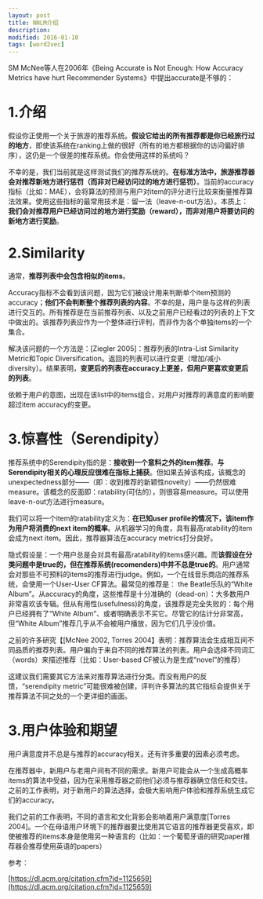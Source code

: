 ```yaml
---
layout: post
title: NNLM介绍
description: 
modified: 2016-01-10
tags: [word2vec]
---
```



SM McNee等人在2006年《Being Accurate is Not Enough:
How Accuracy Metrics have hurt
Recommender Systems》中提出accurate是不够的：

# 1.介绍

假设你正使用一个关于旅游的推荐系统。**假设它给出的所有推荐都是你已经旅行过的地方**，即使该系统在ranking上做的很好（所有的地方都根据你的访问偏好排序），这仍是一个很差的推荐系统。你会使用这样的系统吗？

不幸的是，我们当前就是这样测试我们的推荐系统的。**在标准方法中，旅游推荐器会对推荐新地方进行惩罚（而非对已经访问过的地方进行惩罚）**。当前的accuracy指标（比如：MAE），会将算法的预测与用户对item的评分进行比较来衡量推荐算法效果。使用这些指标的最常用技术是：留一法（leave-n-out方法）。本质上：**我们会对推荐用户已经访问过的地方进行奖励（reward），而非对用户将要访问的新地方进行奖励**。

# 2.Similarity

通常，**推荐列表中会包含相似的items**。

Accuracy指标不会看到该问题，因为它们被设计用来判断单个item预测的accuracy；**他们不会判断整个推荐列表的内容**。不幸的是，用户是与这样的列表进行交互的。所有推荐是在当前推荐列表、以及之前用户已经看过的列表的上下文中做出的。该推荐列表应作为一个整体进行评判，而非作为各个单独items的一个集合。

解决该问题的一个方法是：[Ziegler 2005]：推荐列表的Intra-List Similarity Metric和Topic Diversification。返回的列表可以进行变更（增加/减小diversity）。结果表明，**变更后的列表在accuracy上更差，但用户更喜欢变更后的列表**。

依赖于用户的意图，出现在该list中的items组合，对用户对推荐的满意度的影响要超过item accuracy的变更。

# 3.惊喜性（Serendipity）

推荐系统中的Serendipity指的是：**接收到一个意料之外的item推荐**。**与Serendipity相关的心理反应很难在指标上捕获**。但如果去掉该构成，该概念的unexpectedness部分——（即：收到推荐的新颖性novelty）——仍然很难measure。该概念的反面即：ratability(可估的），则很容易measure。可以使用leave-n-out方法进行measure。

我们可以将一个item的ratability定义为：**在已知user profile的情况下，该item作为用户将消费的next item的概率**。从机器学习的角度，具有最高ratability的item会成为next item。因此，推荐器算法在accuracy metrics打分良好。

隐式假设是：一个用户总是会对具有最高ratability的items感兴趣。而**该假设在分类问题中是true的，但在推荐系统(recomenders)中并不总是true的**。用户通常会对那些不可预料的items的推荐进行judge。例如，一个在线音乐商店的推荐系统，会使用一个User-User CF算法。最常见的推荐是： the Beatle乐队的“White Album”。从accuracy的角度，这些推荐是十分准确的（dead-on）：大多数用户非常喜欢该专辑。但从有用性(usefulness)的角度，该推荐是完全失败的：每个用户已经拥有了“White Album”、或者明确表示不买它。尽管它的估计分非常高，但“White Album”推荐几乎从不会被用户播放，因为它们几乎没价值。

之前的许多研究【[McNee 2002, Torres 2004】表明：推荐算法会生成相互间不同品质的推荐列表。用户偏向于来自不同的推荐算法的列表。用户会选择不同词汇（words）来描述推荐（比如：User-based CF被认为是生成“novel”的推荐）

这建议我们需要其它方法来对推荐算法进行分类。而没有用户的反馈，“serendipity metric”可能很难被创建，评判许多算法的其它指标会提供关于推荐算法不同之处的一个更详细的画面。

# 3.用户体验和期望

用户满意度并不总是与推荐的accuracy相关。还有许多重要的因素必须考虑。

在推荐器中，新用户与老用户间有不同的需求。新用户可能会从一个生成高概率items的算法中受益，因为在采用推荐器之前他们必须与推荐器确立信任和交往。之前的工作表明，对于新用户的算法选择，会极大影响用户体验和推荐系统生成它们的accuracy。

我们之前的工作表明，不同的语言和文化背影会影响着用户满意度[Torres 2004]。一个在母语用户环境下的推荐器要比使用其它语言的推荐器更受喜欢，即使被推荐的items本身是使用另一种语言的（比如：一个葡萄牙语的研究paper推荐器会推荐使用英语的papers）

参考：

[https://dl.acm.org/citation.cfm?id=1125659](https://dl.acm.org/citation.cfm?id=1125659)
